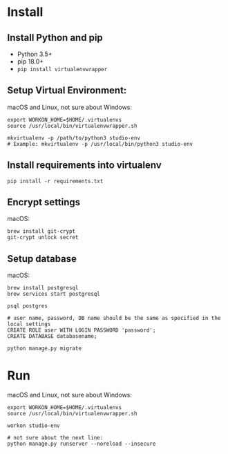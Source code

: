 # Install

## Install Python and pip

* Python 3.5+
* pip 18.0+
* `pip install virtualenvwrapper`

## Setup Virtual Environment:

macOS and Linux, not sure about Windows:
```
export WORKON_HOME=$HOME/.virtualenvs
source /usr/local/bin/virtualenvwrapper.sh

mkvirtualenv -p /path/to/python3 studio-env
# Example: mkvirtualenv -p /usr/local/bin/python3 studio-env
```

## Install requirements into virtualenv


```
pip install -r requirements.txt
```

## Encrypt settings


macOS:
```
brew install git-crypt
git-crypt unlock secret
```

## Setup database


macOS:
```
brew install postgresql
brew services start postgresql
 
psql postgres

# user name, password, DB name should be the same as specified in the local settings
CREATE ROLE user WITH LOGIN PASSWORD 'password';
CREATE DATABASE databasename;

python manage.py migrate
```

# Run

macOS and Linux, not sure about Windows:

```
export WORKON_HOME=$HOME/.virtualenvs
source /usr/local/bin/virtualenvwrapper.sh

workon studio-env

# not sure about the next line:
python manage.py runserver --noreload --insecure
```
